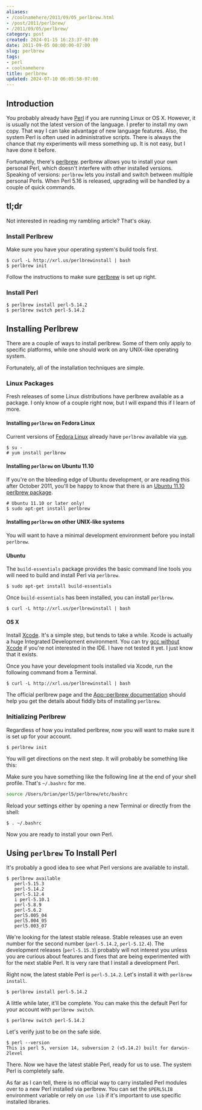 ```yaml
---
aliases:
- /coolnamehere/2011/09/05_perlbrew.html
- /post/2011/perlbrew/
- /2011/09/05/perlbrew/
category: post
created: 2024-01-15 16:23:37-07:00
date: 2011-09-05 00:00:00-07:00
slug: perlbrew
tags:
- perl
- coolnamehere
title: perlbrew
updated: 2024-07-10 06:05:58-07:00
---
```


<!--more-->

## Introduction

You probably already have [Perl](../../../card/Perl.md) if you are running Linux or OS X. However, it is usually not the latest version of the language. I prefer to install my own copy. That way I can take advantage of new language  features. Also, the system Perl is often used in administrative scripts. There is always the chance that my experiments will mess something up. It is not easy, but I have done it before.

Fortunately, there's [perlbrew](https://perlbrew.pl/). perlbrew allows you to install your own personal Perl, which doesn't interfere with other installed versions. Speaking of versions: `perlbrew` lets you install and switch between multiple personal Perls. When Perl 5.16 is released, upgrading will be handled by a couple of quick commands.

<aside>
<h2>tl;dr</h2>
<p>Not interested in reading my rambling article? That's okay.</p>
<h3>Install Perlbrew</h3>
<p>Make sure you have your operating system's build tools first.</p>
<pre><code>$ curl -L http://xrl.us/perlbrewinstall | bash
$ perlbrew init
</code></pre>
<p>Follow the instructions to make sure <a href="https://perlbrew.pl/">perlbrew</a> is set up right.</p>
<h3>Install Perl</h3>
<pre><code>$ perlbrew install perl-5.14.2
$ perlbrew switch perl-5.14.2
</code></pre>
</aside>

## Installing Perlbrew

There are a couple of ways to install perlbrew. Some of them only
apply to specific platforms, while one should work on any UNIX-like
operating system.

Fortunately, all of the installation techniques are simple.

### Linux Packages

Fresh releases of some Linux distributions have perlbrew available as a package. I only know of a couple right now, but I will expand this if I learn of more.

#### Installing `perlbrew` on Fedora Linux

Current versions of [Fedora Linux](http://fedoraproject.org) already have `perlbrew` available via [`yum`](http://fedoraproject.org/wiki/Yum).

````
$ su -
# yum install perlbrew
````

#### Installing `perlbrew` on Ubuntu 11.10

If you're on the bleeding edge of Ubuntu development, or are reading  this after October 2011, you'll be happy to know that there is an [Ubuntu 11.10 perlbrew package](https://launchpad.net/ubuntu/oneiric/+package/perlbrew).

````
# Ubuntu 11.10 or later only!
$ sudo apt-get install perlbrew
````

#### Installing `perlbrew` on other UNIX-like systems

You will want to have a minimal development environment before you install `perlbrew`.

#### Ubuntu

The `build-essentials` package provides the basic command line tools you will need to build and install Perl via `perlbrew`.

````
$ sudo apt-get install build-essentials
````

Once `build-essentials` has been installed, you can install `perlbrew`.

````
$ curl -L http://xrl.us/perlbrewinstall | bash
````

#### OS X

Install [Xcode](https://developer.apple.com/xcode/). It's a simple step, but tends to take a while. Xcode is actually a huge Integrated Development environment. You can try [gcc without Xcode](https://github.com/sorin-ionescu/gcc-without-xcode) if you're not interested in the IDE. I have not tested it yet. I just know that it exists.

Once you have your development tools installed via Xcode, run the following command from a Terminal.

````
$ curl -L http://xrl.us/perlbrewinstall | bash
````

The official perlbrew page and the [App::perlbrew documentation](https://metacpan.org/module/App::perlbrew) should help you get the details about fiddly bits of installing `perlbrew`.

### Initializing Perlbrew

Regardless of how you installed perlbrew, now you will want to make sure it is set up for your account.

````
$ perlbrew init
````

You will get directions on the next step. It will probably be something like this:

Make sure you have something like the following line at the end of your  shell profile. That's `~/.bashrc` for me.

````bash
source /Users/brian/perl5/perlbrew/etc/bashrc
````

Reload your settings either by opening a new Terminal or directly from
the shell:

````
$ . ~/.bashrc
````

Now you are ready to install your own Perl.

## Using `perlbrew` To Install Perl

It's probably a good idea to see what Perl versions are available to  install.

````
$ perlbrew available
   perl-5.15.3
   perl-5.14.2
   perl-5.12.4
   i perl-5.10.1
   perl-5.8.9
   perl-5.6.2
   perl5.005_04
   perl5.004_05
   perl5.003_07
````

We're looking for the latest stable release. Stable releases use an even number for the second number (`perl-5.14.2`, `perl-5.12.4`). The development releases (`perl-5.15.3`) probably will not interest you unless you are curious about features and fixes that are being experimented with for the next stable Perl. It is very rare that I install a development Perl.

Right now, the latest stable Perl is `perl-5.14.2`. Let's install it with `perlbrew install`.

````
$ perlbrew install perl-5.14.2
````

A little while later, it'll be complete. You can make this the default Perl for your account with `perlbrew switch`.

````
$ perlbrew switch perl-5.14.2
````

Let's verify just to be on the safe side.

````
$ perl --version
This is perl 5, version 14, subversion 2 (v5.14.2) built for darwin-2level
````

There. Now we have the latest stable Perl, ready for us to use. The system Perl is completely safe.

As far as I can tell, there is no official way to carry installed Perl modules over to a new Perl installed via perlbrew. You can set the `$PERL5LIB` environment variable or rely on `use lib` if it's important to use specific installed libraries.